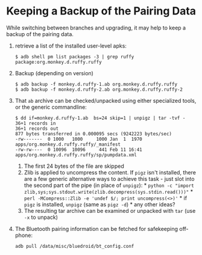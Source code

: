 # Keeping a Backup of the Pairing Data

While switching between branches and upgrading, it may help to keep a backup of the pairing data.
1.  retrieve a list of the installed user-level apks: 
    ```
    $ adb shell pm list packages -3 | grep ruffy
    package:org.monkey.d.ruffy.ruffy
    ```
1. Backup (depending on version)
   ```
   $ adb backup -f monkey.d.ruffy-1.ab org.monkey.d.ruffy.ruffy
   $ adb backup -f monkey.d.ruffy-2.ab org.monkey.d.ruffy.ruffy-2
   ```
1. That `ab` archive can be checked/unpacked using either specialized tools, or the generic commandline:
   ```
   $ dd if=monkey.d.ruffy-1.ab  bs=24 skip=1 | unpigz | tar -tvf -
   36+1 records in
   36+1 records out
   877 bytes transferred in 0.000095 secs (9242223 bytes/sec)
   -rw-------  0 1000   1000     1000 Jan  1  1970 apps/org.monkey.d.ruffy.ruffy/_manifest
   -rw-rw----  0 10096  10096     441 Feb 11 16:41 apps/org.monkey.d.ruffy.ruffy/sp/pumpdata.xml 
   ```
     1. The first 24 bytes of the file are skipped
     2. Zlib is applied to uncompress the content. If `pigz` isn't installed, there are a few generic alternative ways to achieve this task - just slot into the second part of the pipe (in place of `unpigz`):
       * `python -c "import zlib,sys;sys.stdout.write(zlib.decompress(sys.stdin.read()))"`
       * `perl -MCompress::Zlib -e 'undef $/; print uncompress(<>)'`
       * if `pigz` is installed, `unpigz` (same as `pigz -d`)
       * any other ideas? 
     3. The resulting tar archive can be examined or unpacked with `tar` (use `-x` to unpack)
     
 1. The Bluetooth pairing information can be fetched for safekeeping off-phone:
    ```
    adb pull /data/misc/bluedroid/bt_config.conf
    ```
